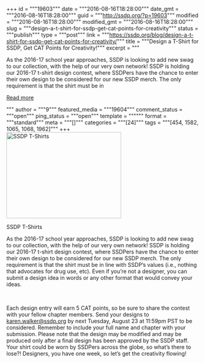 +++
id = """19603"""
date = """2016-08-16T18:28:00"""
date_gmt = """2016-08-16T18:28:00"""
guid = """http://ssdp.org/?p=19603"""
modified = """2016-08-16T18:28:00"""
modified_gmt = """2016-08-16T18:28:00"""
slug = """design-a-t-shirt-for-ssdp-get-cat-points-for-creativity"""
status = """publish"""
type = """post"""
link = """https://ssdp.org/blog/design-a-t-shirt-for-ssdp-get-cat-points-for-creativity/"""
title = """Design a T-Shirt for SSDP, Get CAT Points for Creativity!"""
excerpt = """<p>As the 2016-17 school year approaches, SSDP is looking to add new swag to our collection, with the help of our very own network! SSDP is holding our 2016-17 t-shirt design contest, where SSDPers have the chance to enter their own design to be considered for our new SSDP merch. The only requirement is that the shirt must be in</p>
<div class="h10"></div>
<p><a class="more-link2 flat" href="https://ssdp.org/blog/design-a-t-shirt-for-ssdp-get-cat-points-for-creativity/">Read more</a></p>
"""
author = """9"""
featured_media = """19604"""
comment_status = """open"""
ping_status = """open"""
template = """"""
format = """standard"""
meta = """[]"""
categories = """[24]"""
tags = """[454, 1582, 1065, 1068, 1962]"""
+++
<div id="attachment_19604" style="width: 310px" class="wp-caption alignright"><a href="/assets/383467009.jpg"><img class="size-medium wp-image-19604" src="http://ssdp.org/assets/383467009-300x225.jpg" alt="SSDP T-Shirts" width="300" height="225" /></a><p class="wp-caption-text">SSDP T-Shirts</p></div>

<span style="font-weight: 400">As the 2016-17 school year approaches, SSDP is looking to add new swag to our collection, with the help of our very own network! SSDP is holding our 2016-17 t-shirt design contest, where SSDPers have the chance to enter their own design to be considered for our new SSDP merch. The only requirement is that the shirt must be in line with SSDP’s values (i.e., nothing that advocates for drug use, etc). Even if you’re not a designer, you can submit a design idea in words or any other format that would convey your ideas.</span>

&nbsp;

<span style="font-weight: 400">Each design entry will earn 5 CAT points, so be sure to share the contest with your fellow chapter members. Send your designs to </span><a href="mailto:karen.walker@ssdp.org"><span style="font-weight: 400">karen.walker@ssdp.org</span></a><span style="font-weight: 400"> by next Tuesday, August 23 at 11:59pm PST to be considered. Remember to include your full name and chapter with your submission. Please note that the design may be modified and may be produced only after a final design has been approved by the SSDP staff. Your shirt could be worn by SSDPers across the globe, so what’s there to lose?! Designers, you have one week, so let’s get the creativity flowing!</span>
